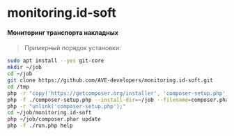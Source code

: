 # monitoring.id-soft



#### Мониторинг транспорта накладных



>Примерный порядок установки:


```bash
sudo apt install --yes git-core
mkdir ~/job
cd ~/job
git clone https://github.com/AVE-developers/monitoring.id-soft.git
cd /tmp
php -r "copy('https://getcomposer.org/installer', 'composer-setup.php');"
php -f ./composer-setup.php --install-dir=~/job --filename=composer.phar
php -r "unlink('composer-setup.php');"
cd ~/job/monitoring.id-soft
php ~/job/composer.phar update
php -f ./run.php help
```
